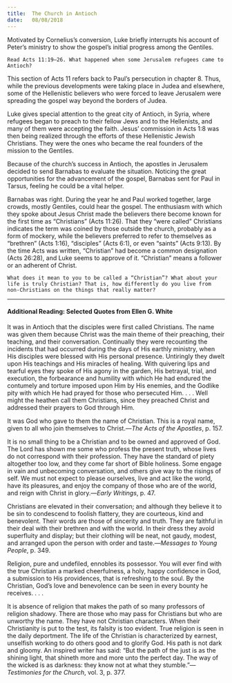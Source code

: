 ```yaml
---
title:  The Church in Antioch
date:   08/08/2018
---
```


Motivated by Cornelius’s conversion, Luke briefly interrupts his account of Peter’s ministry to show the gospel’s initial progress among the Gentiles.

`Read Acts 11:19–26. What happened when some Jerusalem refugees came to Antioch?`

This section of Acts 11 refers back to Paul’s persecution in chapter 8. Thus, while the previous developments were taking place in Judea and elsewhere, some of the Hellenistic believers who were forced to leave Jerusalem were spreading the gospel way beyond the borders of Judea.

Luke gives special attention to the great city of Antioch, in Syria, where refugees began to preach to their fellow Jews and to the Hellenists, and many of them were accepting the faith. Jesus’ commission in Acts 1:8 was then being realized through the efforts of these Hellenistic Jewish Christians. They were the ones who became the real founders of the mission to the Gentiles.

Because of the church’s success in Antioch, the apostles in Jerusalem decided to send Barnabas to evaluate the situation. Noticing the great opportunities for the advancement of the gospel, Barnabas sent for Paul in Tarsus, feeling he could be a vital helper. 

Barnabas was right. During the year he and Paul worked together, large crowds, mostly Gentiles, could hear the gospel. The enthusiasm with which they spoke about Jesus Christ made the believers there become known for the first time as “Christians” (Acts 11:26). That they “were called” Christians indicates the term was coined by those outside the church, probably as a form of mockery, while the believers preferred to refer to themselves as “brethren” (Acts 1:16), “disciples” (Acts 6:1), or even “saints” (Acts 9:13). By the time Acts was written, “Christian” had become a common designation (Acts 26:28), and Luke seems to approve of it. “Christian” means a follower or an adherent of Christ. 

`What does it mean to you to be called a “Christian”? What about your life is truly Christian? That is, how differently do you live from non-Christians on the things that really matter?`

---

#### Additional Reading: Selected Quotes from Ellen G. White

It was in Antioch that the disciples were first called Christians. The name was given them because Christ was the main theme of their preaching, their teaching, and their conversation. Continually they were recounting the incidents that had occurred during the days of His earthly ministry, when His disciples were blessed with His personal presence. Untiringly they dwelt upon His teachings and His miracles of healing. With quivering lips and tearful eyes they spoke of His agony in the garden, His betrayal, trial, and execution, the forbearance and humility with which He had endured the contumely and torture imposed upon Him by His enemies, and the Godlike pity with which He had prayed for those who persecuted Him. . . . Well might the heathen call them Christians, since they preached Christ and addressed their prayers to God through Him. 

It was God who gave to them the name of Christian. This is a royal name, given to all who join themselves to Christ.—_The Acts of the Apostles_, p. 157. 

It is no small thing to be a Christian and to be owned and approved of God. The Lord has shown me some who profess the present truth, whose lives do not correspond with their profession. They have the standard of piety altogether too low, and they come far short of Bible holiness. Some engage in vain and unbecoming conversation, and others give way to the risings of self. We must not expect to please ourselves, live and act like the world, have its pleasures, and enjoy the company of those who are of the world, and reign with Christ in glory.—_Early Writings_, p. 47. 

Christians are elevated in their conversation; and although they believe it to be sin to condescend to foolish flattery, they are courteous, kind and benevolent. Their words are those of sincerity and truth. They are faithful in their deal with their brethren and with the world. In their dress they avoid superfluity and display; but their clothing will be neat, not gaudy, modest, and arranged upon the person with order and taste.—_Messages to Young People_, p. 349. 

Religion, pure and undefiled, ennobles its possessor. You will ever find with the true Christian a marked cheerfulness, a holy, happy confidence in God, a submission to His providences, that is refreshing to the soul. By the Christian, God’s love and benevolence can be seen in every bounty he receives. . . . 

It is absence of religion that makes the path of so many professors of religion shadowy. There are those who may pass for Christians but who are unworthy the name. They have not Christian characters. When their Christianity is put to the test, its falsity is too evident. True religion is seen in the daily deportment. The life of the Christian is characterized by earnest, unselfish working to do others good and to glorify God. His path is not dark and gloomy. An inspired writer has said: “But the path of the just is as the shining light, that shineth more and more unto the perfect day. The way of the wicked is as darkness: they know not at what they stumble.”—_Testimonies for the Church_, vol. 3, p. 377.